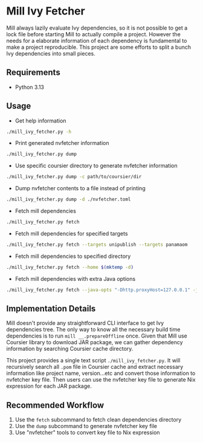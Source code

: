 # Mill Ivy Fetcher

Mill always lazily evaluate Ivy dependencies, so it is not possible to get a
lock file before starting Mill to actually compile a project. However the needs
for a elaborate information of each dependency is fundamental to make a project
reproducible. This project are some efforts to split a bunch Ivy dependencies
into small pieces.

## Requirements

* Python 3.13

## Usage

* Get help information

```bash
./mill_ivy_fetcher.py -h
```

* Print generated nvfetcher information

```bash
./mill_ivy_fetcher.py dump
```

* Use specific coursier directory to generate nvfetcher information

```bash
./mill_ivy_fetcher.py dump -c path/to/coursier/dir
```

* Dump nvfetcher contents to a file instead of printing

```bash
./mill_ivy_fetcher.py dump -d ./nvfetcher.toml
```

* Fetch mill dependencies

```bash
./mill_ivy_fetcher.py fetch
```

* Fetch mill dependencies for specified targets

```bash
./mill_ivy_fetcher.py fetch --targets unipublish --targets panamaom
```

* Fetch mill dependencies to specified directory

```bash
./mill_ivy_fetcher.py fetch --home $(mktemp -d)
```

* Fetch mill dependencies with extra Java options

```bash
./mill_ivy_fetcher.py fetch --java-opts "-Dhttp.proxyHost=127.0.0.1" -j "-Dhttp.proxyPort=1234"
```

## Implementation Details

Mill doesn't provide any straightforward CLI interface to get Ivy dependencies
tree. The only way to know all the necessary build time dependencies is to run
`mill __.prepareOffline` once. Given that Mill use Coursier library to download
JAR package, we can gather dependency information by searching Coursier cache
directory.

This project provides a single text script `./mill_ivy_fetcher.py`. It will
recursively search all `.pom` file in Coursier cache and extract necessary
information like project name, version...etc and convert those information to
nvfetcher key file. Then users can use the nvfetcher key file to generate Nix
expression for each JAR package.

## Recommended Workflow

1. Use the `fetch` subcommand to fetch clean dependencies directory
2. Use the `dump` subcommand to generate nvfetcher key file
3. Use "nvfetcher" tools to convert key file to Nix expression
